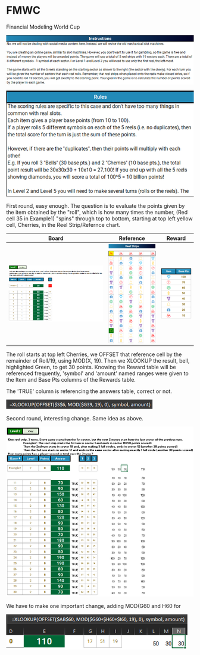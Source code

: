 # FMWC
Financial Modeling World Cup

![alt text](https://github.com/blanchardmike/FMWC/blob/main/Resources/FMWC_Instructions.png)


![alt text](https://github.com/blanchardmike/FMWC/blob/main/Resources/FMWC_Rules.png)

First round, easy enough. The question is to evaluate the points given by the item obtained by the "roll", which is how many times the number, (Red cell 35 in Example1) "spins" through top to bottom, starting at top left yellow cell, Cherries, in the Reel Strip/Refernce chart. 

Board                                                    |Reference                                   |Reward
:-------------------------------------------------------:|:-----------------------------------------:|:------------------------------------------------------:
![](https://github.com/blanchardmike/FMWC/blob/main/Resources/FMWC_Q1.png?raw=true)|![](https://github.com/blanchardmike/FMWC/blob/main/Resources/FMWC_Reel.png)|![](https://github.com/blanchardmike/FMWC/blob/main/Resources/FMWC_Reward.png)

The roll starts at top left Cherries, we OFFSET that reference cell by the remainder of Roll/19, using MOD(X, 19). Then we XLOOKUP the result, bell, highlighted Green, to get 30 points. 
Knowing the Reward table will be referenced frequently, 'symbol' and 'amount' named ranges were given to the Item and Base Pts columns of the Rewards table.

The 'TRUE' column is referencing the answers table, correct or not. 

![](https://github.com/blanchardmike/FMWC/blob/main/Resources/FMWC_Q1_formula.png)

Second round, interesting change. Same idea as above.

![](https://github.com/blanchardmike/FMWC/blob/main/Resources/FMWC_Q2.png)

We have to make one important change, adding MOD(G60 and H60 for 

![](https://github.com/blanchardmike/FMWC/blob/main/Resources/FMWC_Q2_formula.png)


